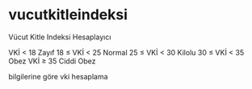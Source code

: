 # vucutkitleindeksi
Vücut Kitle Indeksi Hesaplayıcı


VKİ < 18	Zayıf
18 ≤ VKİ < 25 	Normal
25 ≤ VKİ < 30	Kilolu
30 ≤ VKİ < 35	Obez
VKİ ≥ 35	Ciddi Obez

bilgilerine göre vki hesaplama
